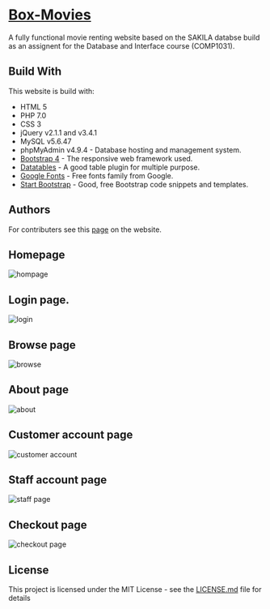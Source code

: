 # [Box-Movies](https://hfycb1.mercury.nottingham.edu.my/)
A fully functional movie renting website based on the SAKILA databse build as an assignent for the Database and Interface course (COMP1031).
## Build With
This website is build with:
- HTML 5
- PHP 7.0
- CSS 3
- jQuery v2.1.1 and v3.4.1
- MySQL v5.6.47
- phpMyAdmin v4.9.4 - Database hosting and management system.
- [Bootstrap 4](https://getbootstrap.com/) - The responsive web framework used.
- [Datatables](https://datatables.net/) - A good table plugin for multiple purpose.
- [Google Fonts](https://fonts.google.com/) - Free fonts family from Google. 
- [Start Bootstrap](https://startbootstrap.com/) - Good, free Bootstrap code snippets and templates.

## Authors
For contributers see this [page](https://hfycb1.mercury.nottingham.edu.my/about.php) on the website.

## Homepage
![hompage](https://github.com/Quanta770/Box-Movyes/blob/master/img/capture1.png)

## Login page.
![login](https://github.com/Quanta770/Box-Movyes/blob/master/img/capture4.png)

## Browse page
![browse](https://github.com/Quanta770/Box-Movyes/blob/master/img/capture3.png)

## About page
![about](https://github.com/Quanta770/Box-Movyes/blob/master/img/capture2.png)

## Customer account page
![customer account](https://github.com/Quanta770/Box-Movyes/blob/master/img/capture5.png)

## Staff account page
![staff page](https://github.com/Quanta770/Box-Movyes/blob/master/img/capture6.png)

## Checkout page
![checkout page](https://github.com/Quanta770/Box-Movyes/blob/master/img/capture7.png)

## License
This project is licensed under the MIT License - see the [LICENSE.md](https://github.com/Quanta770/Box-Movyes/blob/master/LICENSE) file for details
